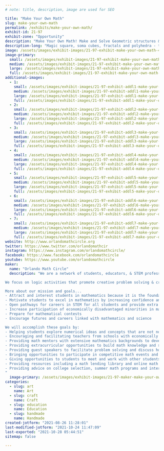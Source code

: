 ```yaml
---
# note: title, description, image are used for SEO

title: "Make Your Own Math"
slug: make-your-own-math
permalink: /exhibits/make-your-own-math/
exhibit-id: 21-97
exhibit-zone: "Opportunity"
description: "Make Your Own Math! Make and Solve Geometric structures & puzzles!"
description-long: "Magic square, soma cubes, fractals and polyhedra - try making beautiful geometric structures and solving puzzles with Orlando Math Circle facilitators"
image: /assets/images/exhibit-images/21-97-exhibit-make-your-own-math-43-screenshot-5-6117-large.png
image-primary: 
  small: /assets/images/exhibit-images/21-97-exhibit-make-your-own-math-43-screenshot-5-6117-small.png
  medium: /assets/images/exhibit-images/21-97-exhibit-make-your-own-math-43-screenshot-5-6117-medium.png
  large: /assets/images/exhibit-images/21-97-exhibit-make-your-own-math-43-screenshot-5-6117-large.png
  full: /assets/images/exhibit-images/21-97-exhibit-make-your-own-math-43-screenshot-5-6117-full.png
additional-images: 
  - 1:
    small: /assets/images/exhibit-images/21-97-exhibit-addl1-make-your-own-math-1-small.png
    medium: /assets/images/exhibit-images/21-97-exhibit-addl1-make-your-own-math-1-medium.png
    large: /assets/images/exhibit-images/21-97-exhibit-addl1-make-your-own-math-1-large.png
    full: /assets/images/exhibit-images/21-97-exhibit-addl1-make-your-own-math-1-full.png
  - 2:
    small: /assets/images/exhibit-images/21-97-exhibit-addl2-make-your-own-math-img-4308-small.JPG
    medium: /assets/images/exhibit-images/21-97-exhibit-addl2-make-your-own-math-img-4308-medium.JPG
    large: /assets/images/exhibit-images/21-97-exhibit-addl2-make-your-own-math-img-4308-large.JPG
    full: /assets/images/exhibit-images/21-97-exhibit-addl2-make-your-own-math-img-4308-full.JPG
  - 3:
    small: /assets/images/exhibit-images/21-97-exhibit-addl3-make-your-own-math-img-4310-small.JPG
    medium: /assets/images/exhibit-images/21-97-exhibit-addl3-make-your-own-math-img-4310-medium.JPG
    large: /assets/images/exhibit-images/21-97-exhibit-addl3-make-your-own-math-img-4310-large.JPG
    full: /assets/images/exhibit-images/21-97-exhibit-addl3-make-your-own-math-img-4310-full.JPG
  - 4:
    small: /assets/images/exhibit-images/21-97-exhibit-addl4-make-your-own-math-img-4312-small.JPG
    medium: /assets/images/exhibit-images/21-97-exhibit-addl4-make-your-own-math-img-4312-medium.JPG
    large: /assets/images/exhibit-images/21-97-exhibit-addl4-make-your-own-math-img-4312-large.JPG
    full: /assets/images/exhibit-images/21-97-exhibit-addl4-make-your-own-math-img-4312-full.JPG
  - 5:
    small: /assets/images/exhibit-images/21-97-exhibit-addl5-make-your-own-math-img-4327-small.JPG
    medium: /assets/images/exhibit-images/21-97-exhibit-addl5-make-your-own-math-img-4327-medium.JPG
    large: /assets/images/exhibit-images/21-97-exhibit-addl5-make-your-own-math-img-4327-large.JPG
    full: /assets/images/exhibit-images/21-97-exhibit-addl5-make-your-own-math-img-4327-full.JPG
  - 6:
    small: /assets/images/exhibit-images/21-97-exhibit-addl6-make-your-own-math-img-4343-small.JPG
    medium: /assets/images/exhibit-images/21-97-exhibit-addl6-make-your-own-math-img-4343-medium.JPG
    large: /assets/images/exhibit-images/21-97-exhibit-addl6-make-your-own-math-img-4343-large.JPG
    full: /assets/images/exhibit-images/21-97-exhibit-addl6-make-your-own-math-img-4343-full.JPG
  - 7:
    small: /assets/images/exhibit-images/21-97-exhibit-addl7-make-your-own-math-img-4349-small.JPG
    medium: /assets/images/exhibit-images/21-97-exhibit-addl7-make-your-own-math-img-4349-medium.JPG
    large: /assets/images/exhibit-images/21-97-exhibit-addl7-make-your-own-math-img-4349-large.JPG
    full: /assets/images/exhibit-images/21-97-exhibit-addl7-make-your-own-math-img-4349-full.JPG
website: http://www.orlandomathcircle.org
twitter: https://www.twitter.com/orlandomathcir
instagram: https://www.instagram.com/orlandomathcircle/
facebook: https://www.facebook.com/orlandomathcircle
youtube: https://www.youtube.com/orlandomathcircle
maker: 
  name: "Orlando Math Circle"
  description: "We are a network of students, educators, & STEM professionals that facilitate engaging math enrichment classes and events for local K-12 students in Central Florida. Orlando Math Circle was founded in the tradition of Eastern European math circles where they have been part of the education culture for over a hundred years. Math circles were brought to the US in the 1990s by immigrants who wanted to provide a similar experience for their children. Now math circles can be found all over the United States, many affiliated with universities.

We focus on logic activities that promote creative problem solving & critical thinking.  We encourage people to play with mathematics and make mathematics their own by creating math stories, math art, doing math collaborations as well as exploring many other creative ways to enjoy the beauty of mathematics. Since the pandemic, we have broadened our reach to students that are far away because we now provide a variety of online classes and events.  Our online events have reached students in and out of US with events like math festivals, Math Contest for Girls, and online problem-solving sessions. 

More about our mission and goals...
- Attract and interest students in mathematics because it is the foundation of all sciences.
- Motivate students to excel in mathematics by increasing confidence and curiosity
- Open pathways for careers in STEM for all students and provide extra support for students who are historically underrepresented in mathematics.
- Increase participation of economically disadvantaged minorities in mathematics
- Prepare for mathematical contests
- Encourage futures and careers linked with mathematics and science

We will accomplish these goals by:
- Helping students explore numerical ideas and concepts that are not normally included in the standard classroom curriculum through collaborative problem-solving sessions, puzzles, games, and discussion.  Problem-based math circles challenge kids to think by themselves and are a means to level the playing field in STEM education for girls and minorities;
- Encouraging and facilitating teachers from schools with economically disadvantaged students to bring these students to math circle events and sessions;
- Providing math mentors with extensive mathematics backgrounds to develop the talent of students who are interested in math competitions and math research.
- Providing extracurricular opportunities to build math knowledge and skills;
- Providing guest speakers to facilitate problem solving and discuss how knowing math empowers you to do incredible things in your life;
- Bringing opportunities to participate in competitive math events and work on competition math skills;
- Giving opportunities to students to meet and work with other students of similar or superior math abilities and aspirations;
- Providing resources including a math lending library and online math learning tools;
- Providing advice on college selection, summer math programs and internships.
"
  image-primary: /assets/images/exhibit-images/21-97-maker-make-your-own-math-screenshot-5-medium.png
categories: 
  - slug: art
    name: Art
  - slug: craft
    name: Craft
  - slug: education
    name: Education
  - slug: handmade
    name: Handmade
created-jotform: "2021-08-26 11:28:01"
last-modified-jotform: "2021-10-24 11:47:09"
last-exported: "2021-10-28 05:44:51"
sitemap: false

---
```

